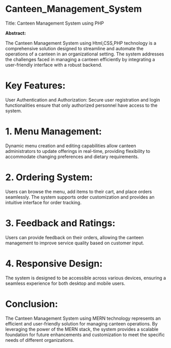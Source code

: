 # Canteen_Management_System


Title: Canteen Management System using PHP

**Abstract:**

The Canteen Management System using Html,CSS,PHP technology is a comprehensive solution designed to streamline and automate the operations of a canteen in an organizational setting. The system addresses the challenges faced in managing a canteen efficiently by integrating a user-friendly interface with a robust backend.

# Key Features:

User Authentication and Authorization:
Secure user registration and login functionalities ensure that only authorized personnel have access to the system.

# 1. Menu Management:
Dynamic menu creation and editing capabilities allow canteen administrators to update offerings in real-time, providing flexibility to accommodate changing preferences and dietary requirements.

# 2. Ordering System:
Users can browse the menu, add items to their cart, and place orders seamlessly. The system supports order customization and provides an intuitive interface for order tracking.

# 3. Feedback and Ratings:
Users can provide feedback on their orders, allowing the canteen management to improve service quality based on customer input.

# 4. Responsive Design:
The system is designed to be accessible across various devices, ensuring a seamless experience for both desktop and mobile users.

# Conclusion:
The Canteen Management System using MERN technology represents an efficient and user-friendly solution for managing canteen operations. By leveraging the power of the MERN stack, the system provides a scalable foundation for future enhancements and customization to meet the specific needs of different organizations.

